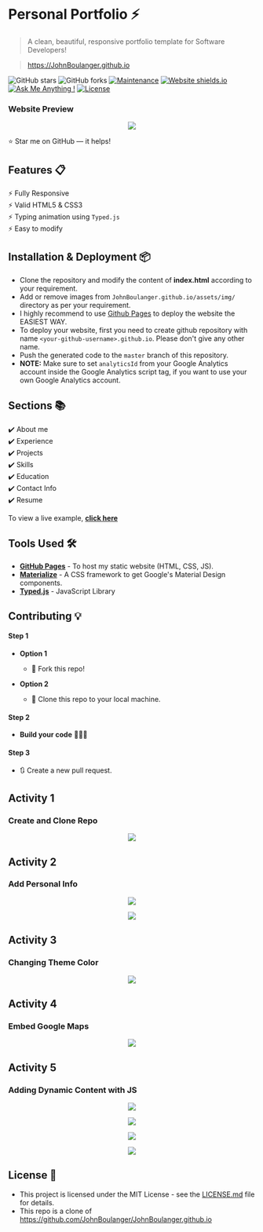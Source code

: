 # Personal Portfolio ⚡️ 
> A clean, beautiful, responsive portfolio template for Software Developers!

> https://JohnBoulanger.github.io

![GitHub stars](https://img.shields.io/github/stars/JohnBoulanger/JohnBoulanger.github.io) 
![GitHub forks](https://img.shields.io/github/forks/JohnBoulanger/JohnBoulanger.github.io)
[![Maintenance](https://img.shields.io/badge/maintained-yes-green.svg)](https://github.com/JohnBoulanger/JohnBoulanger.github.io/commits/master)
[![Website shields.io](https://img.shields.io/badge/website-up-yellow)](http://JohnBoulanger.github.io/)
[![Ask Me Anything !](https://img.shields.io/badge/ask%20me-linkedin-1abc9c.svg)](https://www.linkedin.com/in/JohnBoulanger/)
[![License](http://img.shields.io/:license-mit-blue.svg?style=flat-square)](http://badges.mit-license.org)

### Website Preview
<p align="center"> 
  <kbd>
    <a href="https://JohnBoulanger.github.io" target="_blank"><img src="screenshots/updatecolor.png">
  </a>
  </kbd>
</p>

:star: Star me on GitHub — it helps!

## Features 📋
⚡️ Fully Responsive\
⚡️ Valid HTML5 & CSS3\
⚡️ Typing animation using `Typed.js`\
⚡️ Easy to modify

## Installation & Deployment 📦
- Clone the repository and modify the content of <b>index.html</b> according to your requirement.
- Add or remove images from `JohnBoulanger.github.io/assets/img/` directory as per your requirement.
- I highly recommend to use [Github Pages](https://create-react-app.dev/docs/deployment/#github-pages) to deploy the website the EASIEST WAY.
- To deploy your website, first you need to create github repository with name `<your-github-username>.github.io`. Please don't give any other name.
- Push the generated code to the `master` branch of this repository.
- <b>NOTE:</b> Make sure to set `analyticsId` from your Google Analytics account inside the Google Analytics script tag, if you want to use your own Google Analytics account.

## Sections 📚
✔️ About me\
✔️ Experience\
✔️ Projects \
✔️ Skills \
✔️ Education\
✔️ Contact Info\
✔️ Resume

To view a live example, **[click here](https://JohnBoulanger.github.io/)**

## Tools Used 🛠️
* [<b>GitHub Pages</b>](https://create-react-app.dev/docs/deployment/#github-pages) - To host my static website (HTML, CSS, JS).
* [<b>Materialize</b>](https://materializecss.com/) - A CSS framework to get Google's Material Design components.
* [<b>Typed.js</b>](https://mattboldt.com/demos/typed-js/) - JavaScript Library

## Contributing 💡
#### Step 1

- **Option 1**
    - 🍴 Fork this repo!

- **Option 2**
    - 👯 Clone this repo to your local machine.


#### Step 2

- **Build your code** 🔨🔨🔨

#### Step 3

- 🔃 Create a new pull request.

## Activity 1
### Create and Clone Repo
<p align="center"> 
  <kbd>
    <a href="https://JohnBoulanger.github.io" target="_blank"><img src="screenshots/clonecomplete.png">
  </a>
  </kbd>
</p>

## Activity 2
### Add Personal Info
<p align="center"> 
  <kbd>
    <a href="https://JohnBoulanger.github.io" target="_blank"><img src="screenshots/about.png">
  </a>
  </kbd>
</p>
<p align="center"> 
  <kbd>
    <a href="https://JohnBoulanger.github.io" target="_blank"><img src="screenshots/experience.png">
  </a>
  </kbd>
</p>

## Activity 3
### Changing Theme Color
<p align="center"> 
  <kbd>
    <a href="https://JohnBoulanger.github.io" target="_blank"><img src="screenshots/updatecolor.png">
  </a>
  </kbd>
</p>

## Activity 4
### Embed Google Maps
<p align="center"> 
  <kbd>
    <a href="https://JohnBoulanger.github.io" target="_blank"><img src="screenshots/embedmaps.png">
  </a>
  </kbd>
</p>

## Activity 5
### Adding Dynamic Content with JS
<p align="center"> 
  <kbd>
    <a href="https://JohnBoulanger.github.io" target="_blank"><img src="screenshots/load1.png">
  </a>
  </kbd>
</p>
<p align="center"> 
  <kbd>
    <a href="https://JohnBoulanger.github.io" target="_blank"><img src="screenshots/load2.png">
  </a>
  </kbd>
</p>
<p align="center"> 
  <kbd>
    <a href="https://JohnBoulanger.github.io" target="_blank"><img src="screenshots/load3.png">
  </a>
  </kbd>
</p>
<p align="center"> 
  <kbd>
    <a href="https://JohnBoulanger.github.io" target="_blank"><img src="screenshots/load4.png">
  </a>
  </kbd>
</p>

## License 📄
* This project is licensed under the MIT License - see the [LICENSE.md](./LICENSE) file for details.
* This repo is a clone of https://github.com/JohnBoulanger/JohnBoulanger.github.io 